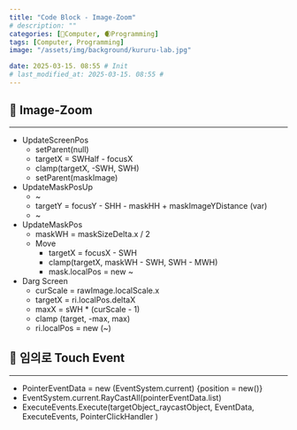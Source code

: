 ```yaml
---
title: "Code Block - Image-Zoom"
# description: ""
categories: [💫Computer, 🌒Programming]
tags: [Computer, Programming]
image: "/assets/img/background/kururu-lab.jpg"

date: 2025-03-15. 08:55 # Init
# last_modified_at: 2025-03-15. 08:55 #
---
```


## 💫 Image-Zoom

---

- UpdateScreenPos
  - setParent(null)
  - targetX = SWHalf - focusX
  - clamp(targetX, -SWH, SWH)
  - setParent(maskImage)
- UpdateMaskPosUp
  - ~
  - targetY = focusY - SHH - maskHH + maskImageYDistance (var)
  - ~
- UpdateMaskPos
  - maskWH = maskSizeDelta.x / 2
  - Move
    - targetX = focusX - SWH
    - clamp(targetX, maskWH - SWH, SWH - MWH)
    - mask.localPos = new ~
- Darg Screen
  - curScale = rawImage.localScale.x
  - targetX = ri.localPos.deltaX
  - maxX = sWH * (curScale - 1)
  - clamp (target, -max, max)
  - ri.localPos = new (~)

## 💫 임의로 Touch Event

---

- PointerEventData = new (EventSystem.current) {position = new()}
- EventSystem.current.RayCastAll(pointerEventData.list)
- ExecuteEvents.Execute(targetObject_raycastObject, EventData, ExecuteEvents, PointerClickHandler )
